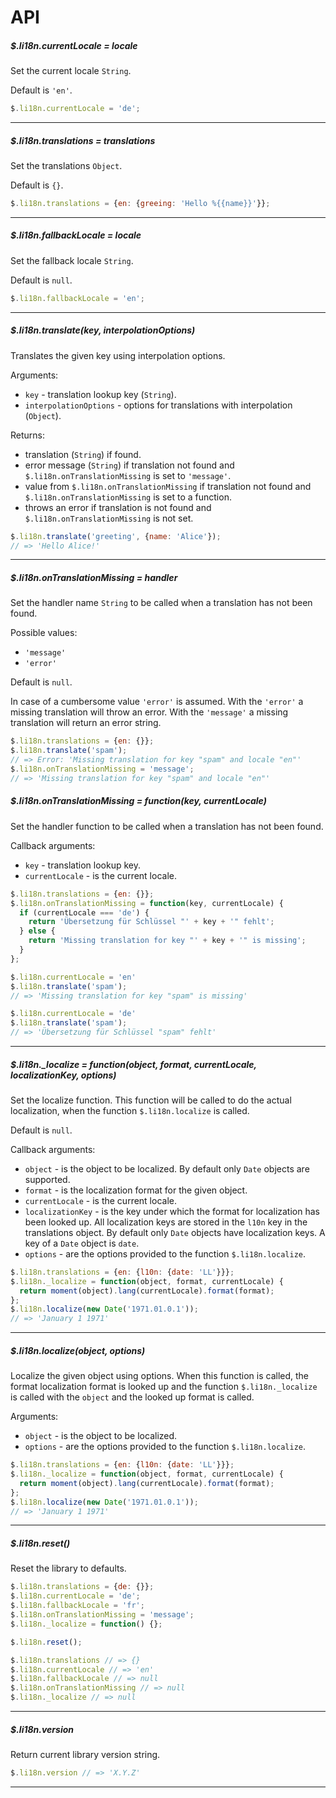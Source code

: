# API

##### $.li18n.currentLocale = locale

Set the current locale `String`.

Default is `'en'`.

```javascript
$.li18n.currentLocale = 'de';
```

---

##### $.li18n.translations = translations

Set the translations `Object`.

Default is `{}`.

```javascript
$.li18n.translations = {en: {greeing: 'Hello %{{name}}'}};
```

---

##### $.li18n.fallbackLocale = locale

Set the fallback locale `String`.

Default is `null`.

```javascript
$.li18n.fallbackLocale = 'en';
```

---

##### $.li18n.translate(key, interpolationOptions)

Translates the given key using interpolation options.

Arguments:
  * `key` - translation lookup key (`String`).
  * `interpolationOptions` - options for translations with interpolation (`Object`).

Returns:
  * translation (`String`) if found.
  * error message (`String`) if translation not found and `$.li18n.onTranslationMissing` is set to `'message'`.
  * value from `$.li18n.onTranslationMissing` if translation not found and `$.li18n.onTranslationMissing` is set to a function.
  * throws an error if translation is not found and `$.li18n.onTranslationMissing` is not set.

```javascript
$.li18n.translate('greeting', {name: 'Alice'});
// => 'Hello Alice!'
```

---

##### $.li18n.onTranslationMissing = handler

Set the handler name `String` to be called when a translation has not been found.

Possible values:
  * `'message'`
  * `'error'`

Default is `null`.

In case of a cumbersome value `'error'` is assumed.
With the `'error'` a missing translation will throw an error.
With the `'message'` a missing translation will return an error string.

```javascript
$.li18n.translations = {en: {}};
$.li18n.translate('spam');
// => Error: 'Missing translation for key "spam" and locale "en"'
$.li18n.onTranslationMissing = 'message';
// => 'Missing translation for key "spam" and locale "en"'
```

##### $.li18n.onTranslationMissing = function(key, currentLocale)

Set the handler function to be called when a translation has not been found.

Callback arguments:
  * `key` - translation lookup key.
  * `currentLocale` - is the current locale.

```javascript
$.li18n.translations = {en: {}};
$.li18n.onTranslationMissing = function(key, currentLocale) {
  if (currentLocale === 'de') {
    return 'Übersetzung für Schlüssel "' + key + '" fehlt';
  } else {
    return 'Missing translation for key "' + key + '" is missing';
  }
};

$.li18n.currentLocale = 'en'
$.li18n.translate('spam');
// => 'Missing translation for key "spam" is missing'

$.li18n.currentLocale = 'de'
$.li18n.translate('spam');
// => 'Übersetzung für Schlüssel "spam" fehlt'
```

---

##### $.li18n._localize = function(object, format, currentLocale, localizationKey, options)

Set the localize function.
This function will be called to do the actual localization,
when the function `$.li18n.localize` is called.

Default is `null`.

Callback arguments:
  * `object` - is the object to be localized. By default only `Date` objects are supported.
  * `format` - is the localization format for the given object.
  * `currentLocale` - is the current locale.
  * `localizationKey` - is the key under which the format for localization has been looked up.
    All localization keys are stored in the `l10n` key in the translations object.
    By default only `Date` objects have localization keys.
    A key of a `Date` object is `date`.
  * `options` - are the options provided to the function `$.li18n.localize`.

```javascript
$.li18n.translations = {en: {l10n: {date: 'LL'}}};
$.li18n._localize = function(object, format, currentLocale) {
  return moment(object).lang(currentLocale).format(format);
};
$.li18n.localize(new Date('1971.01.0.1'));
// => 'January 1 1971'
```

---

##### $.li18n.localize(object, options)

Localize the given object using options.
When this function is called, the format localization format is looked up
and the function `$.li18n._localize` is called with the `object` and the looked up format is called.

Arguments:
  * `object` - is the object to be localized.
  * `options` - are the options provided to the function `$.li18n.localize`.

```javascript
$.li18n.translations = {en: {l10n: {date: 'LL'}}};
$.li18n._localize = function(object, format, currentLocale) {
  return moment(object).lang(currentLocale).format(format);
};
$.li18n.localize(new Date('1971.01.0.1'));
// => 'January 1 1971'
```

---

##### $.li18n.reset()

Reset the library to defaults.

```javascript
$.li18n.translations = {de: {}};
$.li18n.currentLocale = 'de';
$.li18n.fallbackLocale = 'fr';
$.li18n.onTranslationMissing = 'message';
$.li18n._localize = function() {};

$.li18n.reset();

$.li18n.translations // => {}
$.li18n.currentLocale // => 'en'
$.li18n.fallbackLocale // => null
$.li18n.onTranslationMissing // => null
$.li18n._localize // => null

```

---

##### $.li18n.version

Return current library version string.

```javascript
$.li18n.version // => 'X.Y.Z'
```

---

